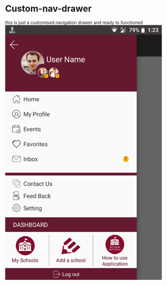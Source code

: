 # Custom-nav-drawer
this is just a customised navigation drawer and ready to functioned  
![Alt text](https://github.com/RobertMaged/Custom-nav-drawer/blob/master/1.png)
